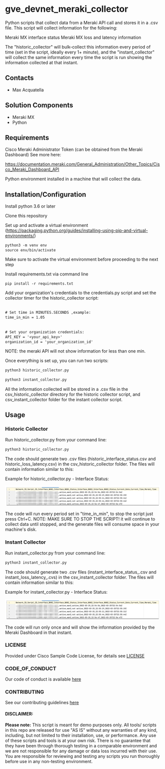 # gve_devnet_meraki_collector
Python scripts that collect data from a Meraki API call and stores it in a .csv file.
This script will collect information for the following: 

Meraki MX interface status
Meraki MX loss and latency information


The "historic_collector" will bulk-collect this information every period of time (set in the script, ideally every 1+ minute), and
the "instant_collector" will collect the same information every time the script is run showing the information collected at that instant.


## Contacts
* Max Acquatella

## Solution Components
* Meraki MX
* Python 

## Requirements
Cisco Meraki Administrator Token (can be obtained from the Meraki Dashboard)
See more here:

https://documentation.meraki.com/General_Administration/Other_Topics/Cisco_Meraki_Dashboard_API

Python environment installed in a machine that will collect the data.

## Installation/Configuration

Install python 3.6 or later

Clone this repository

Set up and activate a virtual environment (https://packaging.python.org/guides/installing-using-pip-and-virtual-environments/)

```
python3 -m venv env
source env/bin/activate
```

Make sure to activate the virtual environment before proceeding to the next step


Install requirements.txt via command line

```
pip install -r requirements.txt
```

Add your organization's credentials to the credentials.py script and set the collector timer for the historic_collector script:

```python3

# Set time in MINUTES.SECONDS ,example:
time_in_min = 1.05


# Set your organization credentials:
API_KEY = '<your_api_key>'
organization_id = 'your_organization_id'
```
NOTE: the meraki API will not show information for less than one min.

Once everything is set up, you can run two scripts:

```bash
python3 historic_collector.py
```
```bash
python3 instant_collector.py
```

All the information collected will be stored in a .csv file in the csv_historic_collector directory for the historic 
collector script, and csv_instant_collector folder for the instant collector script.


## Usage

### Historic Collector

Run historic_collector.py from your command line:

```bash
python3 historic_collector.py
```

The code should generate two .csv files (historic_interface_status.csv and historic_loss_latency.csv) in the csv_historic_collector folder. 
The files will contain information similar to this:

Example for historic_collector.py - Interface Status:

![/IMAGES/image1.png](/IMAGES/image1.png)

The code will run every period set in "time_in_min", to stop the script just press Ctrl+C.
NOTE: MAKE SURE TO STOP THE SCRIPT! it will continue to collect data until stopped, and the generate files will consume space in your machine's disk.

### Instant Collector

Run instant_collector.py from your command line:

```bash
python3 instant_collector.py
```

The code should generate two .csv files (instant_interface_status_<date-time>.csv and instant_loss_latency_<date-time>.cvs) in the csv_instant_collector folder. 
The files will contain information similar to this:

Example for instant_collector.py - Interface Status:

![/IMAGES/image1.png](/IMAGES/image1.png)

The code will run only once and will show the information provided by the Meraki Dashboard in that instant. 

### LICENSE

Provided under Cisco Sample Code License, for details see [LICENSE](LICENSE.md)

### CODE_OF_CONDUCT

Our code of conduct is available [here](CODE_OF_CONDUCT.md)

### CONTRIBUTING

See our contributing guidelines [here](CONTRIBUTING.md)

#### DISCLAIMER:
<b>Please note:</b> This script is meant for demo purposes only. All tools/ scripts in this repo are released for use "AS IS" without any warranties of any kind, including, but not limited to their installation, use, or performance. Any use of these scripts and tools is at your own risk. There is no guarantee that they have been through thorough testing in a comparable environment and we are not responsible for any damage or data loss incurred with their use.
You are responsible for reviewing and testing any scripts you run thoroughly before use in any non-testing environment.